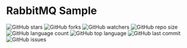 # RabbitMQ Sample

![GitHub stars](https://img.shields.io/github/stars/coderserdar/RabbitMQSample?style=social) ![GitHub forks](https://img.shields.io/github/forks/coderserdar/RabbitMQSample?style=social) ![GitHub watchers](https://img.shields.io/github/watchers/coderserdar/RabbitMQSample?style=social) ![GitHub repo size](https://img.shields.io/github/repo-size/coderserdar/RabbitMQSample?style=plastic) ![GitHub language count](https://img.shields.io/github/languages/count/coderserdar/RabbitMQSample?style=plastic) ![GitHub top language](https://img.shields.io/github/languages/top/coderserdar/RabbitMQSample?style=plastic) ![GitHub last commit](https://img.shields.io/github/last-commit/coderserdar/RabbitMQSample?color=red&style=plastic) ![GitHub issues](https://img.shields.io/github/issues/coderserdar/RabbitMQSample)